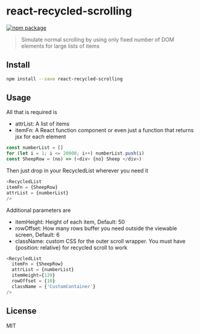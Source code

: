 # react-recycled-scrolling

[![npm package][npm-badge]][npm]

> Simulate normal scrolling by using only fixed number of DOM elements for large lists of items

[npm-badge]: https://img.shields.io/npm/v/npm-package.png?style=flat-square
[npm]: https://www.npmjs.org/package/npm-package

## Install

```bash
npm install --save react-recycled-scrolling
```

## Usage

All that is required is 
* attrList: A list of items
* itemFn: A React function component or even just a function that returns jsx for each element

```javascript
const numberList = []
for (let i = 1; i <= 20000; i++) numberList.push(i)
const SheepRow = (no) => (<div> {no} Sheep </div>)
```

Then just drop in your RecycledList wherever you need it

```javascript
<RecycledList
itemFn = {SheepRow}
attrList = {numberList}
/>
```

Additional parameters are
* itemHeight: Height of each item, Default: 50
* rowOffset: How many rows buffer you need outside the viewable screen, Default: 6
* className: custom CSS for the outer scroll wrapper. You must have {position: relative} for recycled scroll to work

```javascript
<RecycledList
  itemFn = {SheepRow}
  attrList = {numberList}
  itemHeight={120}
  rowOffset = {10}
  className = {'CustomContainer'}
/>
```

## License

MIT